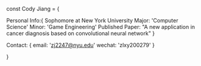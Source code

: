 const Cody Jiang = {
  
  Personal Info:{
    Sophomore at New York University
    Major: 'Computer Science'
    Minor: 'Game Engineering'
    Published Paper: "A new application in cancer diagnosis based on convolutional neural network"
  }
  
  Contact: {
    email: 'zj2247@nyu.edu'
    wechat: 'zlxy200279'
  }
  
}
